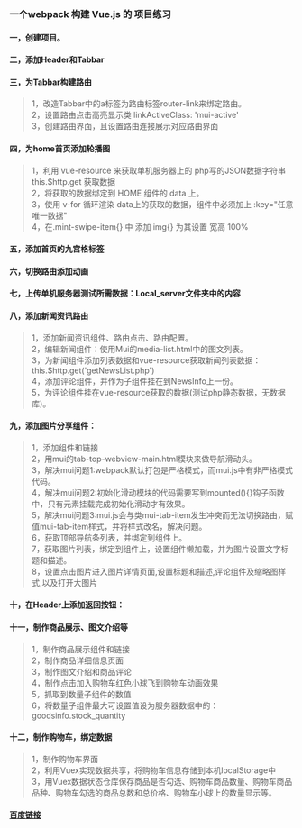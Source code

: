 ### 一个webpack 构建 Vue.js 的 项目练习

#### 一，创建项目。
#### 二，添加Header和Tabbar
#### 三，为Tabbar构建路由
> 1，改造Tabbar中的a标签为路由标签router-link来绑定路由。<br>
> 2，设置路由点击高亮显示类 linkActiveClass: 'mui-active'<br>
> 3，创建路由界面，且设置路由连接展示对应路由界面

#### 四，为home首页添加轮播图
> 1，利用 vue-resource 来获取单机服务器上的 php写的JSON数据字符串 this.$http.get 获取数据<br>
> 2，将获取的数据绑定到 HOME 组件的 data 上。<br>
> 3，使用 v-for 循环渲染 data上的获取的数据，组件中必须加上 :key="任意唯一数据"<br>
> 4，在.mint-swipe-item{} 中 添加 img{} 为其设置 宽高 100%<br>

#### 五，添加首页的九宫格标签

#### 六，切换路由添加动画

#### 七，上传单机服务器测试所需数据：Local_server文件夹中的内容

#### 八，添加新闻资讯路由

> 1，添加新闻资讯组件、路由点击、路由配置。<br>
> 2，编辑新闻组件：使用Mui的media-list.html中的图文列表。<br>
> 3，为新闻组件添加列表数据和vue-resource获取新闻列表数据：this.$http.get('getNewsList.php')<br>
> 4，添加评论组件，并作为子组件挂在到NewsInfo上一份。<br>
> 5，为评论组件挂在vue-resource获取的数据(测试php静态数据，无数据库)。<br>

#### 九，添加图片分享组件：
> 1，添加组件和链接<br>
> 2，用mui的tab-top-webview-main.html模块来做导航滑动头。<br>
> 3，解决mui问题1:webpack默认打包是严格模式，而mui.js中有非严格模式代码。<br>
> 4，解决mui问题2:初始化滑动模块的代码需要写到mounted(){}钩子函数中，只有元素挂载完成初始化滑动才有效果。<br>
> 5，解决mui问题3:mui.js会与类mui-tab-item发生冲突而无法切换路由，赋值mui-tab-item样式，并将样式改名，解决问题。<br>
> 6，获取顶部导航条列表，并绑定到组件上。<br>
> 7，获取图片列表，绑定到组件上，设置组件懒加载，并为图片设置文字标题和描述。<br>
> 8，设置点击图片进入图片详情页面,设置标题和描述,评论组件及缩略图样式,以及打开大图片<br>
#### 十，在Header上添加返回按钮：
#### 十一，制作商品展示、图文介绍等
> 1，制作商品展示组件和链接<br>
> 2，制作商品详细信息页面<br>
> 3，制作图文介绍和商品评论<br>
> 4，制作点击加入购物车红色小球飞到购物车动画效果<br>
> 5，抓取到数量子组件的数值<br>
> 6，将数量子组件最大可设置值设为服务器数据中的：goodsinfo.stock_quantity<br>
#### 十二，制作购物车，绑定数据
> 1，制作购物车界面<br>
> 2，利用Vuex实现数据共享，将购物车信息存储到本机localStorage中<br>
> 3，用Vuex数据状态仓库保存商品是否勾选、购物车商品数量、购物车商品品种、购物车勾选的商品总数和总价格、购物车小球上的数量显示等。

####  [百度链接](https://www.baidu.com/)